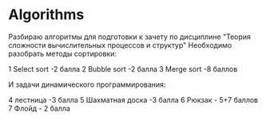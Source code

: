 # Algorithms

Разбираю алгоритмы для подготовки к зачету по дисциплине "Теория сложности вычислительных процессов и структур"
Необходимо разобрать методы сортировки:

1 Select sort -2 балла
2 Bubble sort -2 балла
3 Merge sort -8 баллов

И задачи динамического программирования:

4 лестница -3 балла
5 Шахматная доска -3 балла
6 Рюкзак - 5+7 баллов
7 Флойд  - 2 балла

